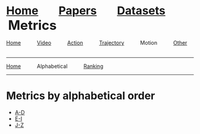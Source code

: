 <a name=top></a>
---
<a href=../../../README.md#top><l style="font-size:30px">Home</l></a>&nbsp; &nbsp; &nbsp; &nbsp; &nbsp; &nbsp;<a href=../../../papers/papers.md#top><l style="font-size:30px">Papers</l></a>&nbsp; &nbsp; &nbsp; &nbsp; &nbsp; &nbsp;<a href=../../../datasets/datasets.md#top><l style="font-size:30px">Datasets</l></a>&nbsp; &nbsp; &nbsp; &nbsp; &nbsp; &nbsp;<l style="font-size:35px">Metrics</l>&nbsp; &nbsp; &nbsp; &nbsp; &nbsp; &nbsp;
---
[Home](../../metrics.md#top)&nbsp; &nbsp; &nbsp; &nbsp; &nbsp; &nbsp;[Video](../../video/video_metrics.md#top)&nbsp; &nbsp; &nbsp; &nbsp; &nbsp; &nbsp;[Action](../../action/action_metrics.md#top)&nbsp; &nbsp; &nbsp; &nbsp; &nbsp; &nbsp;[Trajectory](../../trajectory/trajectory_metrics.md#top)&nbsp; &nbsp; &nbsp; &nbsp; &nbsp; &nbsp;Motion&nbsp; &nbsp; &nbsp; &nbsp; &nbsp; &nbsp;[Other](../../other/other_metrics.md#top)&nbsp; &nbsp; &nbsp; &nbsp; &nbsp; &nbsp;
___
[Home](../motion_metrics.md"#top)&nbsp; &nbsp; &nbsp; &nbsp; &nbsp; &nbsp;Alphabetical&nbsp; &nbsp; &nbsp; &nbsp; &nbsp; &nbsp;[Ranking](../motion_ranking/motion_ranking_metrics.md#top)&nbsp; &nbsp; &nbsp; &nbsp; &nbsp; &nbsp;
___
# Metrics by alphabetical order
* <a href=motion_a-d_metrics.md#top>A-D</a>
* <a href=motion_e-i_metrics.md#top>E-I</a>
* <a href=motion_j-z_metrics.md#top>J-Z</a>
